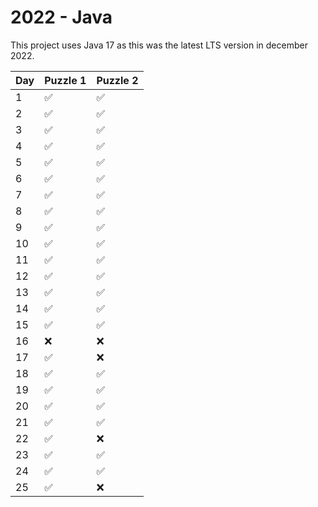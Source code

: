 # 2022 - Java

This project uses Java 17 as this was the latest LTS version in december 2022.

| Day | Puzzle 1 | Puzzle 2 |
|-----|----------|----------|
| 1   | ✅        | ✅        |
| 2   | ✅        | ✅        |
| 3   | ✅        | ✅        |
| 4   | ✅        | ✅        |
| 5   | ✅        | ✅        |
| 6   | ✅        | ✅        |
| 7   | ✅        | ✅        |
| 8   | ✅        | ✅        |
| 9   | ✅        | ✅        |
| 10  | ✅        | ✅        |
| 11  | ✅        | ✅        |
| 12  | ✅        | ✅        |
| 13  | ✅        | ✅        |
| 14  | ✅        | ✅        |
| 15  | ✅        | ✅        |
| 16  | ❌        | ❌        |
| 17  | ✅        | ❌        |
| 18  | ✅        | ✅        |
| 19  | ✅        | ✅        |
| 20  | ✅        | ✅        |
| 21  | ✅        | ✅        |
| 22  | ✅        | ❌        |
| 23  | ✅        | ✅        |
| 24  | ✅        | ✅        |
| 25  | ✅        | ❌        |
